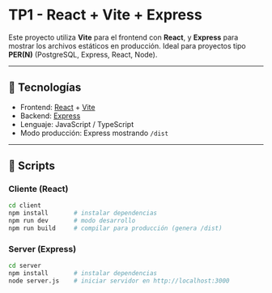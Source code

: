 
# TP1 - React + Vite + Express

Este proyecto utiliza **Vite** para el frontend con **React**, y **Express** para mostrar los archivos estáticos en producción. Ideal para proyectos tipo **PER(N)** (PostgreSQL, Express, React, Node).

---

## 🧠 Tecnologías

- Frontend: [React](https://reactjs.org/) + [Vite](https://vitejs.dev/)
- Backend: [Express](https://expressjs.com/)
- Lenguaje: JavaScript / TypeScript 
- Modo producción: Express mostrando `/dist`

---

## 🚀 Scripts

### Cliente (React)

```bash
cd client
npm install       # instalar dependencias
npm run dev       # modo desarrollo
npm run build     # compilar para producción (genera /dist)
```

### Server (Express)

```bash
cd server
npm install       # instalar dependencias
node server.js    # iniciar servidor en http://localhost:3000

```
